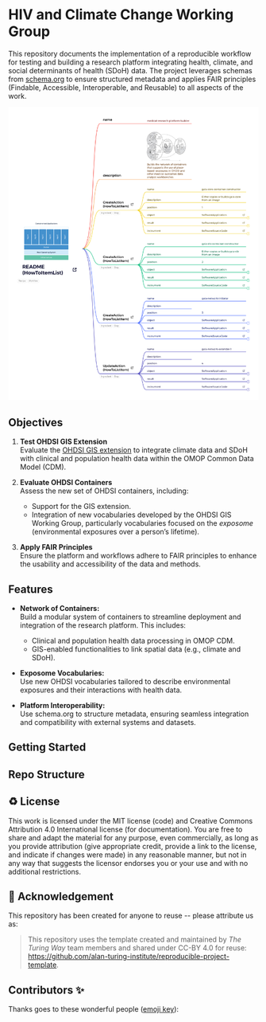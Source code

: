 # HIV and Climate Change Working Group
This repository documents the implementation of a reproducible workflow for testing and building a research platform integrating health, climate, and social determinants of health (SDoH) data. The project leverages schemas from [schema.org](https://schema.org) to ensure structured metadata and applies FAIR principles (Findable, Accessible, Interoperable, and Reusable) to all aspects of the work.

![Project Diagram](images/containerized_applications.png)


## Objectives

1. **Test OHDSI GIS Extension**  
   Evaluate the [OHDSI GIS extension](https://www.ohdsi.org) to integrate climate data and SDoH with clinical and population health data within the OMOP Common Data Model (CDM).
   
2. **Evaluate OHDSI Containers**  
   Assess the new set of OHDSI containers, including:
   - Support for the GIS extension.
   - Integration of new vocabularies developed by the OHDSI GIS Working Group, particularly vocabularies focused on the *exposome* (environmental exposures over a person’s lifetime).

3. **Apply FAIR Principles**  
   Ensure the platform and workflows adhere to FAIR principles to enhance the usability and accessibility of the data and methods.

## Features

- **Network of Containers:**  
  Build a modular system of containers to streamline deployment and integration of the research platform. This includes:
  - Clinical and population health data processing in OMOP CDM.
  - GIS-enabled functionalities to link spatial data (e.g., climate and SDoH).
  
- **Exposome Vocabularies:**  
  Use new OHDSI vocabularies tailored to describe environmental exposures and their interactions with health data.

- **Platform Interoperability:**  
  Use schema.org to structure metadata, ensuring seamless integration and compatibility with external systems and datasets.

## Getting Started

## Repo Structure


♻️ License
---

This work is licensed under the MIT license (code) and Creative Commons Attribution 4.0 International license (for documentation).
You are free to share and adapt the material for any purpose, even commercially,
as long as you provide attribution (give appropriate credit, provide a link to the license,
and indicate if changes were made) in any reasonable manner, but not in any way that suggests the
licensor endorses you or your use and with no additional restrictions.

🤝 Acknowledgement
---

This repository has been created for anyone to reuse -- please attribute us as:
> This repository uses the template created and maintained by *The Turing Way* team members and shared under CC-BY 4.0 for reuse: https://github.com/alan-turing-institute/reproducible-project-template.

## Contributors ✨

Thanks goes to these wonderful people ([emoji key](https://allcontributors.org/docs/en/emoji-key)):


